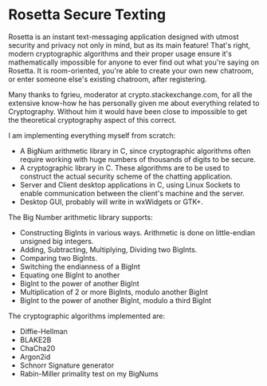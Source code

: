 # Rosetta Secure Texting
Rosetta is an instant text-messaging application designed with utmost security and privacy not only in mind, but as its main feature! That's right, modern cryptographic algorithms and their proper usage ensure it's mathematically impossible for anyone to ever find out what you're saying on Rosetta. It is
room-oriented, you're able to create your own new chatroom, or enter someone else's existing chatroom, after registering.

Many thanks to fgrieu, moderator at crypto.stackexchange.com, for all the extensive know-how he has personally given me about everything related to Cryptography. Without him
it would have been close to impossible to get the theoretical cryptography aspect of this correct.

I am implementing everything myself from scratch:

- A BigNum arithmetic library in C, since cryptographic algorithms often require working with huge numbers of thousands of digits to be secure.
- A cryptographic library in C. These algorithms are to be used to construct the actual security scheme of the chatting application.
- Server and Client desktop applications in C, using Linux Sockets to enable communication between the client's machine and the server.
- Desktop GUI, probably will write in wxWidgets or GTK+.

The Big Number arithmetic library supports:
- Constructing BigInts in various ways. Arithmetic is done on little-endian unsigned big integers.
- Adding, Subtracting, Multiplying, Dividing two BigInts.
- Comparing two BigInts.
- Switching the endianness of a BigInt
- Equating one BigInt to another
- BigInt to the power of another BigInt
- Multiplication of 2 or more BigInts, modulo another BigInt
- BigInt to the power of another BigInt, modulo a third BigInt

The cryptographic algorithms implemented are:
- Diffie-Hellman
- BLAKE2B
- ChaCha20 
- Argon2id
- Schnorr Signature generator
- Rabin-Miller primality test on my BigNums

